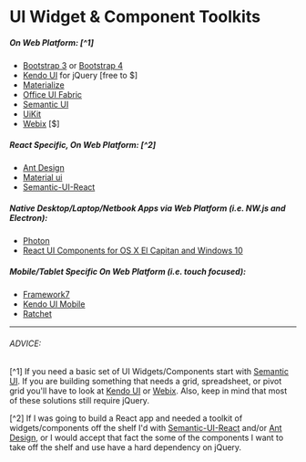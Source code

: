 # UI Widget & Component Toolkits

##### On Web Platform: [^1]

* [Bootstrap 3](http://getbootstrap.com/components/) or [Bootstrap 4](https://v4-alpha.getbootstrap.com/)
* [Kendo UI](http://www.telerik.com/kendo-ui) for jQuery [free to $]
* [Materialize](http://materializecss.com/)
* [Office UI Fabric](http://dev.office.com/fabric)
* [Semantic UI](http://semantic-ui.com/)
* [UiKit](https://getuikit.com/index.html)
* [Webix](http://webix.com/) [$]

##### React Specific, On Web Platform: [^2]

* [Ant Design](https://ant.design/)
* [Material ui](http://material-ui.com/)
* [Semantic-UI-React](http://react.semantic-ui.com/introduction)

##### Native Desktop/Laptop/Netbook Apps via Web Platform (i.e. NW.js and Electron):

* [Photon](http://photonkit.com/)
* [React UI Components for OS X El Capitan and Windows 10](http://gabrielbull.github.io/react-desktop/)

##### Mobile/Tablet Specific On Web Platform (i.e. touch focused):

* [Framework7](http://www.idangero.us/framework7)
* [Kendo UI Mobile](http://demos.telerik.com/kendo-ui/m/index)
* [Ratchet](http://goratchet.com/)

***

###### ADVICE:

[^1] If you need a basic set of UI Widgets/Components start with [Semantic UI](http://semantic-ui.com/). If you are building something that needs a grid, spreadsheet, or pivot grid you'll have to look at [Kendo UI](http://www.telerik.com/kendo-ui) or [Webix](http://webix.com/). Also, keep in mind that most of these solutions still require jQuery.

[^2] If I was going to build a React app and needed a toolkit of widgets/components off the shelf I'd with [Semantic-UI-React](http://react.semantic-ui.com/introduction) and/or [Ant Design](https://ant.design/), or I would accept that fact the some of the components I want to take off the shelf and use have a hard dependency on jQuery.






































 






